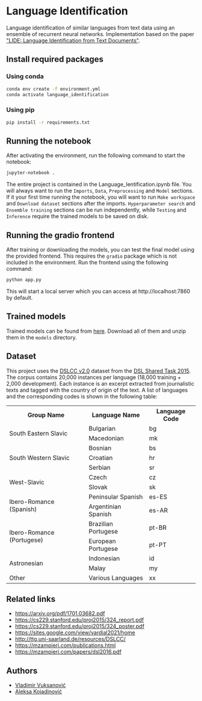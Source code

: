 # Language Identification

Language identification of similar languages from text data using an ensemble of recurrent neural networks. Implementation based on the paper ["LIDE: Language Identification from Text
Documents"](https://arxiv.org/pdf/1701.03682.pdf).

## Install required packages

### Using conda

```bash
conda env create -f environment.yml
conda activate language_identification
```

### Using pip

```bash
pip install -r requirements.txt
```

## Running the notebook

After activating the environment, run the following command to start the notebook:

```bash
jupyter-notebook .
```

The entire project is contained in the Language_Ientification.ipynb file. You will always want to run the `Imports`, `Data`, `Preprocessing` and `Model` sections. If it your first time running the notebook, you will want to run `Make workspace` and `Download dataset` sections after the imports. `Hyperparameter search` and `Ensemble training` sections can be run independently, while `Testing` and `Inference` require the trained models to be saved on disk.

## Running the gradio frontend

After training or downloading the models, you can test the final model using the provided frontend. This requires the `gradio` package which is not included in the environment. Run the frontend using the following command:

```bash
python app.py
```

This will start a local server which you can access at http://localhost:7860 by default.

## Trained models

Trained models can be found from [here](https://www.dropbox.com/sh/k2aodc7bpe96zlh/AADNLmTiTTTGKbBXHEhGkHYaa?dl=0). Download all of them and unzip them in the `models` directory.

## Dataset

This project uses the [DSLCC v2.0](https://github.com/alvations/bayesmax/tree/master/bayesmax/data/DSLCC-v2.0) dataset from the [DSL Shared Task 2015](http://ttg.uni-saarland.de/lt4vardial2015/dsl.html). The corpus contains 20,000 instances per language (18,000 training + 2,000 development). Each instance is an excerpt extracted from journalistic texts and tagged with the country of origin of the text. A list of languages and the corresponding codes is shown in the following table:

<table>
    <tr>
        <th>Group Name</th>
        <th>Language Name</th>
        <th>Language Code</th>
    </tr>
    <tr>
        <td rowspan=2>South Eastern Slavic</td>
        <td>Bulgarian</td>
        <td>bg</td>
    </tr>
    <tr>
        <td>Macedonian</td>
        <td>mk</td>
    </tr>
    <tr>
        <td rowspan=3>South Western Slavic</td>
        <td>Bosnian</td>
        <td>bs</td>
    </tr>
    <tr>
        <td>Croatian</td>
        <td>hr</td>
    </tr>
    <tr>
        <td>Serbian</td>
        <td>sr</td>
    </tr>
    <tr>
        <td rowspan=2>West-Slavic</td>
        <td>Czech</td>
        <td>cz</td>
    </tr>
    <tr>
        <td>Slovak</td>
        <td>sk</td>
    </tr>
    <tr>
        <td rowspan=2>Ibero-Romance (Spanish)</td>
        <td>Peninsular Spanish</td>
        <td>es-ES</td>
    </tr>
    <tr>
        <td>Argentinian Spanish</td>
        <td>es-AR</td>
    </tr>
    <tr>
        <td rowspan=2>Ibero-Romance (Portugese)</td>
        <td>Brazilian Portugese</td>
        <td>pt-BR</td>
    </tr>
    <tr>
        <td>European Portugese</td>
        <td>pt-PT</td>
    </tr>
    <tr>
        <td rowspan=2>Astronesian</td>
        <td>Indonesian</td>
        <td>id</td>
    </tr>
    <tr>
        <td>Malay</td>
        <td>my</td>
    </tr>
    <tr>
        <td>Other</td>
        <td>Various Languages</td>
        <td>xx</td>
    </tr>
</table>

## Related links

- https://arxiv.org/pdf/1701.03682.pdf
- https://cs229.stanford.edu/proj2015/324_report.pdf
- https://cs229.stanford.edu/proj2015/324_poster.pdf
- https://sites.google.com/view/vardial2021/home
- http://ttg.uni-saarland.de/resources/DSLCC/
- https://mzampieri.com/publications.html
- https://mzampieri.com/papers/dsl2016.pdf

## Authors

- [Vladimir Vuksanović](https://github.com/VladimirV99)
- [Aleksa Kojadinović](https://github.com/aleksakojadinovic)

